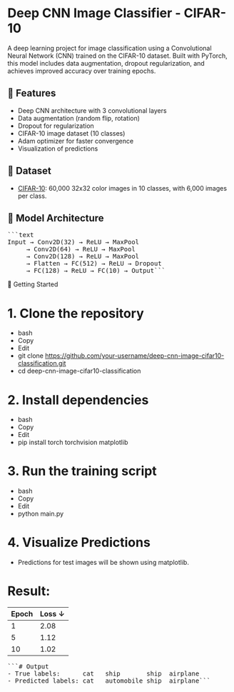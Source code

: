 # Deep CNN Image Classifier - CIFAR-10

A deep learning project for image classification using a Convolutional Neural Network (CNN) trained on the CIFAR-10 dataset. Built with PyTorch, this model includes data augmentation, dropout regularization, and achieves improved accuracy over training epochs.

## 📌 Features

- Deep CNN architecture with 3 convolutional layers
- Data augmentation (random flip, rotation)
- Dropout for regularization
- CIFAR-10 image dataset (10 classes)
- Adam optimizer for faster convergence
- Visualization of predictions

## 📁 Dataset

- [CIFAR-10](https://www.cs.toronto.edu/~kriz/cifar.html): 60,000 32x32 color images in 10 classes, with 6,000 images per class.

## 🧠 Model Architecture

<pre>```text
Input → Conv2D(32) → ReLU → MaxPool
     → Conv2D(64) → ReLU → MaxPool
     → Conv2D(128) → ReLU → MaxPool
     → Flatten → FC(512) → ReLU → Dropout
     → FC(128) → ReLU → FC(10) → Output```</pre>

🚀 Getting Started
# 1. Clone the repository
  - bash
  - Copy
  - Edit
  - git clone https://github.com/your-username/deep-cnn-image-cifar10-classification.git
  - cd deep-cnn-image-cifar10-classification
# 2. Install dependencies
  - bash
  - Copy
  - Edit
  - pip install torch torchvision matplotlib
# 3. Run the training script
  - bash
  - Copy
  - Edit
  - python main.py
# 4. Visualize Predictions
  - Predictions for test images will be shown using matplotlib.

# Result:
| Epoch | Loss ↓ |
| ----- | ------ |
| 1     |  2.08  |
| 5     |  1.12  |
| 10    |  1.02  |

<pre>```# Output
- True labels:      cat   ship       ship  airplane
- Predicted labels: cat   automobile ship  airplane```</pre>
